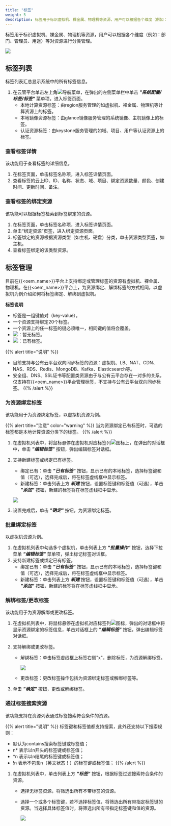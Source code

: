 ```yaml
---
title: "标签"
weight: 5
description: 标签用于标识虚拟机、裸金属、物理机等资源，用户可以根据各个维度（例如：部门、管理员、用途）等对资源进行分类管理。
---
```


标签用于标识虚拟机、裸金属、物理机等资源，用户可以根据各个维度（例如：部门、管理员、用途）等对资源进行分类管理。

![](../../images/system/tag1.png)

## 标签列表

标签列表汇总显示系统中的所有标签信息。

1. 在云管平台单击左上角![](../../images/intro/nav.png)导航菜单，在弹出的左侧菜单栏中单击 **_"系统配置/标签/标签"_** 菜单项，进入标签页面。
    - 本地计算资源标签：由region服务管理的如虚拟机、裸金属、物理机等计算资源上的标签。
    - 本地镜像资源标签：由glance镜像服务管理的系统镜像、主机镜像上的标签。
    - 认证资源标签：由keystone服务管理的如域、项目、用户等认证资源上的标签。

### 查看标签详情

该功能用于查看标签的详细信息。

1. 在标签页面，单击标签名称项，进入标签详情页面。
2. 查看标签的云上ID、ID、名称、状态、域、项目、绑定资源数量、颜色、创建时间、更新时间、备注。

### 查看标签的绑定资源

该功能可以根据标签检索到标签绑定的资源。

1. 在标签页面，单击标签名称项，进入标签详情页面。
2. 单击“绑定资源”页签，进入绑定资源页面。
3. 标签绑定的资源根据资源类型（如主机、硬盘）分类，单击资源类型页签，如主机。
4. 查看标签绑定的该类型资源。


## 标签管理

目前在{{<oem_name>}}平台上支持绑定或管理标签的资源有虚拟机、裸金属、物理机。在{{<oem_name>}}平台上，为资源绑定、解绑标签的方式相同，以虚拟机为例介绍如何将标签绑定、解绑到虚拟机。

**标签说明**

- 标签是一组键值对（key-value）。
- 一个资源支持绑定20个标签。
- 一个资源上的任一标签的键必须唯一，相同键的值将会覆盖。
- ![](../../images/computing/label1.png)：暂无标签。
- ![](../../images/computing/labelon1.png)：已有标签。

{{% alert title="说明" %}}
- 目前支持与公有云平台双向同步标签的资源：虚拟机、LB、NAT、CDN、NAS、RDS、Redis、MongoDB、Kafka、Elasticsearch等。
- 安全组、DNS、SSL证书等配置类资源由于与公有云平台存在一对多的关系，仅支持在{{<oem_name>}}平台管理标签，不支持与公有云平台双向同步标签。
{{% /alert %}}

### 为资源绑定标签

该功能用于为资源绑定标签，以虚拟机资源为例。

{{% alert title="注意" color="warning" %}}
当为资源绑定已有标签时，可选的标签都是本地计算资源分类下的标签。
{{% /alert %}}

1. 在虚拟机列表中，将鼠标悬停在虚拟机对应标签列![](../../images/computing/label1.png)图标上，在弹出的对话框中，单击 **_"编辑标签"_** 按钮，弹出编辑标签对话框。
2. 支持新建标签或绑定已有标签。
    - 绑定已有：单击 **_"已有标签"_** 按钮，显示已有的本地标签，选择标签键和值（可选），选择完成后，将在标签虚线框中显示标签。
    - 新建标签：单击列表上方 **_新建_** 按钮，设置标签键和标签值（可选），单击 **_"添加"_** 按钮，新建的标签将在标签虚线框中显示。

    ![](../../images/system/edittag1.png)

3. 设置完成后，单击 **_"确定"_** 按钮，为资源绑定标签。

### 批量绑定标签

以虚拟机资源为例。

1. 在虚拟机列表中勾选多个虚拟机，单击列表上方 **_"批量操作"_** 按钮，选择下拉菜单 **_"编辑标签"_** 菜单项，弹出标记标签对话框。
2. 支持新建标签或绑定已有标签。
    - 绑定已有：单击 **_"已有标签"_** 按钮，显示已有的本地标签，选择标签键和值（可选），选择完成后，将在标签虚线框中显示标签。
    - 新建标签：单击列表上方 **_新建_** 按钮，设置标签键和标签值（可选），单击 **_"添加"_** 按钮，新建的标签将在标签虚线框中显示。

### 解绑标签/更改标签

该功能用于为资源解绑或更改标签。

1. 在虚拟机列表中，将鼠标悬停在虚拟机对应标签列![](../../images/computing/labelon1.png)图标，弹出的对话框中将显示资源绑定的标签信息，单击对话框上的 **_"编辑标签"_** 按钮，弹出编辑标签对话框。
2. 支持解绑或更改标签。
    - 解绑标签：单击标签虚线框上标签右侧"x"，删除标签，为资源解绑标签。

      ![](../../images/system/deltag1.png)

    - 更改标签：更改标签操作包括为资源绑定标签或解绑标签等。
     
3. 单击 **_"确定"_** 按钮，更改或解绑标签。

### 通过标签搜索资源

该功能支持在资源列表通过标签搜索符合条件的资源。

{{% alert title="说明" %}}
标签键和标签值都支持搜索，此外还支持以下搜索规则：

- 默认为contains搜索标签键或标签值；
- n* 表示以n开头的标签键或标签值；
- *n 表示以n结尾的标签键或标签值；
- !n 表示不包含n（英文状态！）的标签键或标签值；
{{% /alert %}}

1. 在虚拟机列表中，单击列表上方 **_"标签"_** 按钮，根据标签过滤搜索符合条件的资源。
    - 选择无标签资源，将筛选出所有不带标签的资源。
    - 选择一个或多个标签键，若不选择标签值，将筛选出所有带指定标签键的资源。当选择具体标签值时，将筛选出所有带指定标签键和值的资源。
      
      ![](../../images/system/tagsearch1.png) 
